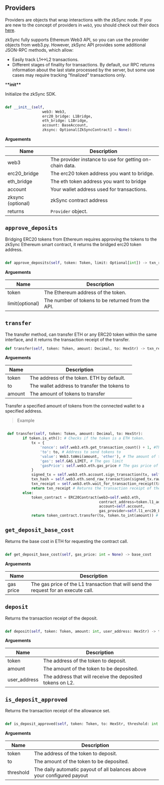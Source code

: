 ## Providers

Providers are objects that wrap interactions with the zkSync node. If you are new to the concept of providers in `web3`, you should check out their docs [here](https://web3py.readthedocs.io/en/v5/providers.html?highlight=providers).

zkSync fully supports Ethereum Web3 API, so you can use the provider objects from web3.py. However, zkSync API provides some additional JSON-RPC methods, which allow:

- Easily track L1<->L2 transactions.
- Different stages of finality for transactions. By default, our RPC returns information about the last state processed by the server, but some use cases may require tracking "finalized" transactions only.

\***\*init\*\***

Initialize the zkSync SDK.

```py

def __init__(self,
                 web3: Web3,
                 erc20_bridge: L1Bridge,
                 eth_bridge: L1Bridge,
                 account: BaseAccount,
                 zksync: Optional[ZkSyncContract] = None):

```

**Arguements**

| Name              | Description                                             |
| ----------------- | ------------------------------------------------------- |
| web3              | The provider instance to use for getting on-chain data. |
| erc20_bridge      | The erc20 token address you want to bridge.             |
| eth_bridge        | The eth token address you want to bridge                |
| account           | Your wallet address used for transactions.              |
| zksync (optional) | zkSync contract address                                 |
| returns           | `Provider` object.                                      |

<TocHeader />
<TOC class="table-of-contents" :include-level="[2,3]" />

## `approve_deposits`

Bridging ERC20 tokens from Ethereum requires approving the tokens to the zkSync Ethereum smart contract, it returns the bridged erc20 token address.

```py

def approve_deposits(self, token: Token, limit: Optional[int]) -> txn_receipt

```

**Arguements**

| Name            | Description                                       |
| --------------- | ------------------------------------------------- |
| token           | The Ethereum address of the token.                |
| limit(optional) | The number of tokens to be returned from the API. |

## `transfer`

The transfer method, can transfer ETH or any ERC20 token within the same interface, and it returns the transaction receipt of the transfer.

```py
def transfer(self, token: Token, amount: Decimal, to: HexStr) -> txn_receipt

```

**Arguements**

| Name   | Description                                  |
| ------ | -------------------------------------------- |
| token  | The address of the token. ETH by default.    |
| to     | The wallet address to transfer the tokens to |
| amount | The amount of tokens to transfer             |

Transfer a specified amount of tokens from the connected wallet to a specified address.

> Example

```py

 def transfer(self, token: Token, amount: Decimal, to: HexStr):
        if token.is_eth(): # Checks if the token is a ETH token.
            tx = {
                'nonce': self.web3.eth.get_transaction_count() + 1, #The nonce of the transaction.
                'to': to, # Address to send tokens to
                'value': Web3.toWei(amount, 'ether'), # The amount of the token sent, converted to Wei.
                'gas': self.GAS_LIMIT, # The gas limit
                'gasPrice': self.web3.eth.gas_price # The gas price of the transaction.
            }
            signed_tx = self.web3.eth.account.sign_transaction(tx, self.account)
            txn_hash = self.web3.eth.send_raw_transaction(signed_tx.rawTransaction)
            txn_receipt = self.web3.eth.wait_for_transaction_receipt(txn_hash)
            return txn_receipt # Returns the transaction receipt of the transfer.
        else:
            token_contract = ERC20Contract(web3=self.web3.eth,
                                           contract_address=token.l1_address,
                                           account=self.account,
                                           gas_provider=self.l1_erc20_bridge.gas_provider)
            return token_contract.transfer(to, token.to_int(amount)) # Returns the transaction receipt of the transfer.

```

## `get_deposit_base_cost`

Returns the base cost in ETH for requesting the contract call.

```py

def get_deposit_base_cost(self, gas_price: int = None) -> base_cost

```

**Arguements**

| Name      | Description                                                                         |
| --------- | ----------------------------------------------------------------------------------- |
| gas price | The gas price of the L1 transaction that will send the request for an execute call. |

## `deposit`

Returns the transaction receipt of the deposit.

```py

def deposit(self, token: Token, amount: int, user_address: HexStr) -> txn_receipt

```

**Arguements**

| Name         | Description                                               |
| ------------ | --------------------------------------------------------- |
| token        | The address of the token to deposit.                      |
| amount       | The amount of the token to be deposited.                  |
| user_address | The address that will receive the deposited tokens on L2. |

## `is_deposit_approved`

Returns the transaction receipt of the allowance set.

```py

def is_deposit_approved(self, token: Token, to: HexStr, threshold: int = DEFAULT_THRESHOLD) -> txn_receipt

```

**Arguements**

| Name      | Description                                                             |
| --------- | ----------------------------------------------------------------------- |
| token     | The address of the token to deposit.                                    |
| to        | The amount of the token to be deposited.                                |
| threshold | The daily automatic payout of all balances above your configured payout |

